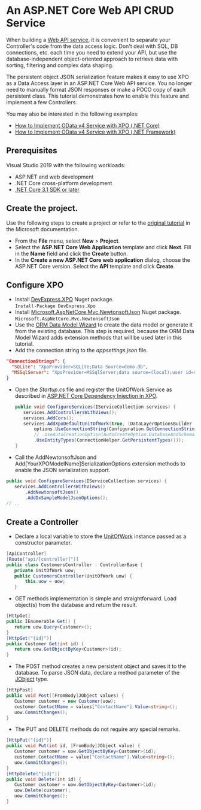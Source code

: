 # An ASP.NET Core Web API CRUD Service

When building a [Web API service](https://docs.microsoft.com/en-us/aspnet/core/tutorials/first-web-api?view=aspnetcore-3.1), it is convenient to separate your Controller's code from the data access logic. Don't deal with SQL, DB connections, etc. each time you need to extend your API, but use the database-independent object-oriented approach to retrieve data with sorting, filtering and complex data shaping.

The persistent object JSON serialization feature makes it easy to use XPO as a Data Access layer in an ASP.NET Core Web API service. You no longer need to manually format JSON responses or make a POCO copy of each persistent class. This tutorial demonstrates how to enable this feature and implement a few Controllers.

You may also be interested in the following examples:
* [How to Implement OData v4 Service with XPO (.NET Core)](https://github.com/DevExpress-Examples/XPO_how-to-implement-odata4-service-with-xpo-netcore)
* [How to Implement OData v4 Service with XPO (.NET Framework)](https://github.com/DevExpress-Examples/XPO_how-to-implement-odata4-service-with-xpo)


## Prerequisites
 Visual Studio 2019 with the following workloads:
 * ASP.NET and web development
 * .NET Core cross-platform development
 * [.NET Core 3.1 SDK or later](https://www.microsoft.com/net/download)
 
## Create the project.
Use the following steps to create a project or refer to the [original tutorial](https://docs.microsoft.com/en-us/aspnet/core/tutorials/first-web-api?view=aspnetcore-3.1) in the Microsoft documentation.
* From the **File** menu, select **New** > **Project**.
* Select the **ASP.NET Core Web Application** template and click **Next**. Fill in the **Name** field and click the **Create** button.
* In the **Create a new ASP.NET Core web application** dialog, choose the ASP.NET Core version. Select the **API** template and click **Create**.

## Configure XPO
* Install [DevExpress.XPO](https://www.nuget.org/packages/DevExpress.Xpo/) Nuget package.  
  `Install-Package DevExpress.Xpo`
* Install [Microsoft.AspNetCore.Mvc.NewtonsoftJson](https://www.nuget.org/packages/Microsoft.AspNetCore.Mvc.NewtonsoftJson) Nuget package.
  `Microsoft.AspNetCore.Mvc.NewtonsoftJson`
* Use the [ORM Data Model Wizard](https://documentation.devexpress.com/CoreLibraries/14810) to create the data model or generate it from the existing database. This step is required, because the ORM Data Model Wizard adds extension methods that will be used later in this tutorial.
* Add the connection string to the *appsettings.json* file.  
 ```json
 "ConnectionStrings": {
   "SQLite": "XpoProvider=SQLite;Data Source=demo.db",
   "MSSqlServer": "XpoProvider=MSSqlServer;data source=(local);user id=sa;password=;initial catalog=XpoASPNETCoreDemo;Persist Security Info=true"
 }
 ```
* Open the *Startup.cs* file and register the UnitOfWork Service as described in [ASP.NET Core Dependency Injection in XPO](https://www.devexpress.com/Support/Center/Question/Details/T637597).  
  ```cs
  public void ConfigureServices(IServiceCollection services) {
     services.AddControllersWithViews();
     services.AddCors();
     services.AddXpoDefaultUnitOfWork(true, (DataLayerOptionsBuilder options) =>
         options.UseConnectionString(Configuration.GetConnectionString("MSSqlServer"))
         // .UseAutoCreationOption(AutoCreateOption.DatabaseAndSchema) // debug only
         .UseEntityTypes(ConnectionHelper.GetPersistentTypes()));
  }
  ```
* Call the AddNewtonsoftJson and Add[YourXPOModelName]SerializationOptions extension methods to enable the JSON serialization support.  
 ```cs
 public void ConfigureServices(IServiceCollection services) {
    services.AddControllersWithViews()
        .AddNewtonsoftJson()
        .AddDxSampleModelJsonOptions();
 // ..
 ```
 
## Create a Controller
* Declare a local variable to store the [UnitOfWork](https://documentation.devexpress.com/CoreLibraries/2138) instance passed as a constructor parameter.
 ```cs
 [ApiController]
 [Route("api/[controller]")]
 public class CustomersController : ControllerBase {
	private UnitOfWork uow;
	public CustomersController(UnitOfWork uow) {
		this.uow = uow;
	}
 ```
* GET methods implementation is simple and straightforward. Load object(s) from the database and return the result.  
 ```cs
 [HttpGet]
 public IEnumerable Get() {
	return uow.Query<Customer>();
 } 
 [HttpGet("{id}")]
 public Customer Get(int id) {
	return uow.GetObjectByKey<Customer>(id);
 }
 ```
* The POST method creates a new persistent object and saves it to the database. To parse JSON data, declare a method parameter of the [JObject](https://www.newtonsoft.com/json/help/html/T_Newtonsoft_Json_Linq_JObject.htm) type.
 ```cs
 [HttpPost]
 public void Post([FromBody]JObject values) {
	Customer customer = new Customer(uow);
	customer.ContactName = values["ContactName"].Value<string>();
	uow.CommitChanges();
 }
 ```
* The PUT and DELETE methods do not require any special remarks.
 ```cs
 [HttpPut("{id}")]
 public void Put(int id, [FromBody]JObject value) {
	Customer customer = uow.GetObjectByKey<Customer>(id);
	customer.ContactName = value["ContactName"].Value<string>();
	uow.CommitChanges();
 }
 [HttpDelete("{id}")]
 public void Delete(int id) {
	Customer customer = uow.GetObjectByKey<Customer>(id);
	uow.Delete(customer);
	uow.CommitChanges();
 }
 ```

